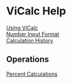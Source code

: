 # ViCalc Help

[Using ViCalc](using.md)<br>
[Number Input Format](number_format.md)<br>
[Calculation History](history.md)<br>

## Operations
[Percent Calculations](percents.md)